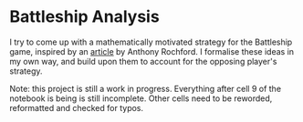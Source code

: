 # Battleship Analysis

I try to come up with a mathematically motivated strategy for the Battleship game, inspired by an [article](https://austinrochford.com/posts/2021-09-02-battleship-bayes.html) by Anthony Rochford. I formalise these ideas in my own way, and build upon them to account for the opposing player's strategy.

Note: this project is still a work in progress. Everything after cell 9 of the notebook is being is still incomplete. Other cells need to be reworded, reformatted and checked for typos.
